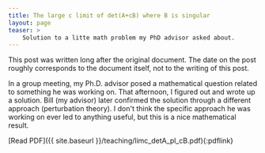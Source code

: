 ```yaml
---
title: The large c limit of det(A+cB) where B is singular
layout: page
teaser: >
    Solution to a litte math problem my PhD advisor asked about.
---
```


<div class="note" markdown="1">

This post was written long after the original document. The date on the post
roughly corresponds to the document itself, not to the writing of this post.

</div>

In a group meeting, my Ph.D. advisor posed a mathematical question related
to something he was working on. That afternoon, I figured out and wrote up a
solution. Bill (my advisor) later confirmed the solution through a different
approach (perturbation theory). I don't think the specific approach he was
working on ever led to anything useful, but this is a nice mathematical
result.

[Read PDF]({{ site.baseurl }}/teaching/limc_detA_pl_cB.pdf){:pdflink}
